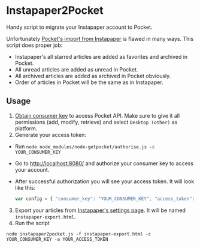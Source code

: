 # Instapaper2Pocket
Handy script to migrate your Instapaper account to Pocket.

Unfortunately [Pocket's import from Instapaper](https://getpocket.com/import/instapaper/) is flawed in many ways. This script does proper job:
 - Instapaper's all starred articles are added as favorites and archived in Pocket.
 - All unread articles are added as unread in Pocket.
 - All archived articles are added as archived in Pocket obviously.
 - Order of articles in Pocket will be the same as in Instapaper.
 
## Usage

1. [Obtain consumer key](http://getpocket.com/developer/apps/new) to access Pocket API. Make sure to give it all permissions (add, modify, retrieve) and select `Desktop (other)` as platform.
2. Generate your access token:
  - Run `node node_modules/node-getpocket/authorise.js -c YOUR_CONSUMER_KEY`
  - Go to [http://localhost:8080/](http://localhost:8080/) and authorize your consumer key to access your account.
  - After successful authorization you will see your access token. It will look like this:

    ```javascript
    var config = { "consumer_key": "YOUR_CONSUMER_KEY", "access_token": "YOUR_ACCESS_TOKEN" };
    ```
3. Export your articles from [Instapaper's settings page](https://www.instapaper.com/user). It will be named `instapaper-export.html`.
4. Run the script

  ```
  node instapaper2pocket.js -f instapaper-export.html -c YOUR_CONSUMER_KEY -a YOUR_ACCESS_TOKEN
  ```
